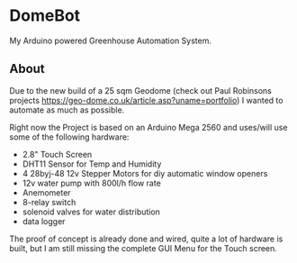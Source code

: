 # DomeBot
My Arduino powered Greenhouse Automation System.

## About
Due to the new build of a 25 sqm Geodome (check out Paul Robinsons projects https://geo-dome.co.uk/article.asp?uname=portfolio) 
I wanted to automate as much as possible.

Right now the Project is based on an Arduino Mega 2560 and uses/will use some of the following hardware:
  - 2.8" Touch Screen
  - DHT11 Sensor for Temp and Humidity
  - 4 28byj-48 12v Stepper Motors for diy automatic window openers 
  - 12v water pump with 800l/h flow rate
  - Anemometer
  - 8-relay switch
  - solenoid valves for water distribution
  - data logger
  
  
The proof of concept is already done and wired, quite a lot of hardware is built, but I am still missing the complete GUI Menu for the Touch screen.


